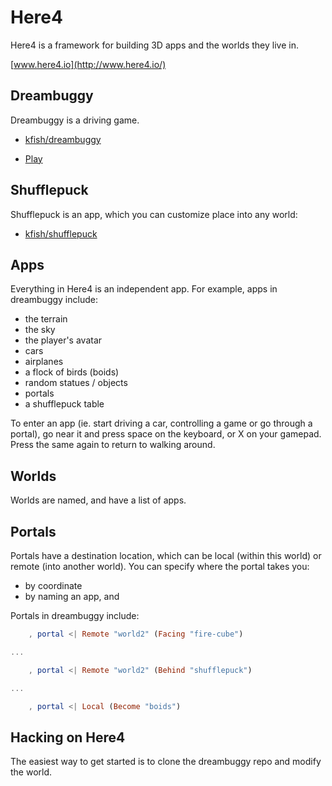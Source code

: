 # Here4

Here4 is a framework for building 3D apps and the worlds they live in.

[www.here4.io](http://www.here4.io/)

## Dreambuggy

Dreambuggy is a driving game.

 * [kfish/dreambuggy](https://github.com/kfish/dreambuggy)

 * [Play](http://kfish.github.io/dreambuggy/)

## Shufflepuck

Shufflepuck is an app, which you can customize place into any world:

 * [kfish/shufflepuck](https://github.com/kfish/shufflepuck)

## Apps

Everything in Here4 is an independent app. For example, apps in dreambuggy include:

 * the terrain
 * the sky
 * the player's avatar
 * cars
 * airplanes
 * a flock of birds (boids)
 * random statues / objects
 * portals
 * a shufflepuck table

To enter an app (ie. start driving a car, controlling a game or go through a
portal), go near it and press space on the keyboard, or X on your gamepad.
Press the same again to return to walking around.

## Worlds

Worlds are named, and have a list of apps.

## Portals

Portals have a destination location, which can be local (within this world) or remote (into another world).
You can specify where the portal takes you:

 * by coordinate
 * by naming an app, and 

Portals in dreambuggy include:

```elm
    , portal <| Remote "world2" (Facing "fire-cube")

...

    , portal <| Remote "world2" (Behind "shufflepuck")

...

    , portal <| Local (Become "boids")
```

## Hacking on Here4

The easiest way to get started is to clone the dreambuggy repo and modify the world.

